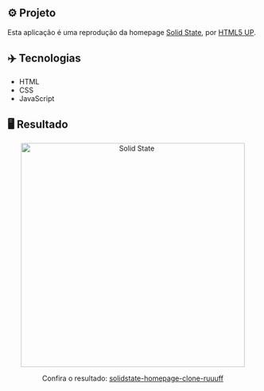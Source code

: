 ## ⚙️ Projeto
Esta aplicação é uma reprodução da homepage <a href="https://html5up.net/solid-state">Solid State</a>, por <a href="https://html5up.net/">HTML5 UP</a>.

## ✈️ Tecnologias
- HTML
- CSS
- JavaScript

## 🖥️ Resultado
<div align="center">
  <img alt="Solid State" src="https://i.imgur.com/KfqkkGE.png" width="450px"> 
  <p>Confira o resultado: <a href="https://solidstate-homepage-clone-ruuuff.netlify.app">solidstate-homepage-clone-ruuuff</a></p>
</div>